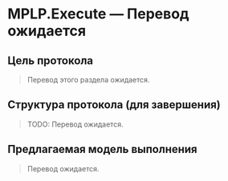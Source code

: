 # MPLP.Execute — Перевод ожидается

## Цель протокола
> Перевод этого раздела ожидается.

## Структура протокола (для завершения)
> TODO: Перевод ожидается.

## Предлагаемая модель выполнения
> Перевод ожидается.